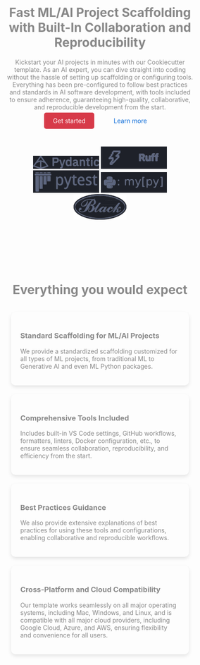 <div style="text-align: center; padding: 20px; border-radius: 15px;">
  <div style="background-image: url('assets/index_background.svg'); background-size: contain; background-repeat: no-repeat; background-position: center; height: 380px; border-radius: 15px;">
    <!-- The image is here -->
  </div>
  <div style="padding: 20px;">
    <h1 style="font-size: 2em; color: #888888;">Fast ML/AI Project Scaffolding with Built-In Collaboration and Reproducibility</h1>
    <p style="font-size: 1em; color: #888888;">
      Kickstart your AI projects in minutes with our Cookiecutter template. As an AI expert, you can dive straight into coding without the hassle of setting up scaffolding or configuring tools.
      Everything has been pre-configured to follow best practices and standards in AI software development, with tools included to ensure adherence, guaranteeing high-quality, collaborative, and reproducible development from the start.
    </p>
    <div>
      <a href="getting-started/usage/" style="background-color: #d73a49; color: white; padding: 10px 20px; text-decoration: none; border-radius: 5px;">Get started</a>
      <a href="#learn-more-section" style="margin-left: 20px; color: #0366d6; padding: 10px 20px; text-decoration: none;">Learn more</a>
    </div>
    <div style="margin-top: 50px;">
      <img src="assets/pydantic_logo.svg" alt="Logo" width="150">
      <img src="assets/ruff_logo.svg" alt="Logo" width="150">
      <img src="assets/pytest_logo.svg" alt="Logo" width="150">
      <img src="assets/mypy_logo.svg" alt="Logo" width="150">
      <img src="assets/black_logo.svg" alt="Logo" width="120">
    </div>
  </div>
</div>

<!-- Additional HTML Block -->
<div id="learn-more-section" style="padding: 40px; border-radius: 15px; margin-top: 20px; background-color: transparent; color: #888888;">
  <h2 style="font-size: 2em; text-align: center;">Everything you would expect</h2>
  <div style="display: flex; flex-wrap: wrap; justify-content: space-around;">
    <div style="flex: 1; min-width: 280px; margin: 10px; padding: 20px; background-color: transparent; border: 1px solid rgba(255, 255, 255, 0.3); border-radius: 10px; box-shadow: 0 4px 8px rgba(0,0,0,0.1);">
      <h3 style="color: #888888;">Standard Scaffolding for ML/AI Projects</h3>
      <p style="color: #888888;">We provide a standardized scaffolding customized for all types of ML projects, from traditional ML to Generative AI and even ML Python packages.</p>
    </div>
    <div style="flex: 1; min-width: 280px; margin: 10px; padding: 20px; background-color: transparent; border: 1px solid rgba(255, 255, 255, 0.3); border-radius: 10px; box-shadow: 0 4px 8px rgba(0,0,0,0.1);">
      <h3 style="color: #888888;">Comprehensive Tools Included</h3>
      <p style="color: #888888;">Includes built-in VS Code settings, GitHub workflows, formatters, linters, Docker configuration, etc., to ensure seamless collaboration, reproducibility, and efficiency from the start.</p>
    </div>
    <div style="flex: 1; min-width: 280px; margin: 10px; padding: 20px; background-color: transparent; border: 1px solid rgba(255, 255, 255, 0.3); border-radius: 10px; box-shadow: 0 4px 8px rgba(0,0,0,0.1);">
      <h3 style="color: #888888;">Best Practices Guidance</h3>
      <p style="color: #888888;">We also provide extensive explanations of best practices for using these tools and configurations, enabling collaborative and reproducible workflows.</p>
    </div>
    <div style="flex: 1; min-width: 280px; margin: 10px; padding: 20px; background-color: transparent; border: 1px solid rgba(255, 255, 255, 0.3); border-radius: 10px; box-shadow: 0 4px 8px rgba(0,0,0,0.1);">
      <h3 style="color: #888888;">Cross-Platform and Cloud Compatibility</h3>
      <p style="color: #888888;">Our template works seamlessly on all major operating systems, including Mac, Windows, and Linux, and is compatible with all major cloud providers, including Google Cloud, Azure, and AWS, ensuring flexibility and convenience for all users.</p>
    </div>
    <!--
    <div style="flex: 1; min-width: 280px; margin: 10px; padding: 20px; background-color: transparent; border: 1px solid rgba(255, 255, 255, 0.3); border-radius: 10px; box-shadow: 0 4px 8px rgba(0,0,0,0.1);">
      <h3 style="color: #888888;">Fast and lightweight</h3>
      <p style="color: #888888;">Don't let your users wait – get incredible value with a small footprint by using one of the fastest themes available with excellent performance, yielding optimal search engine rankings and happy users that return.</p>
    </div>
    <div style="flex: 1; min-width: 280px; margin: 10px; padding: 20px; background-color: transparent; border: 1px solid rgba(255, 255, 255, 0.3); border-radius: 10px; box-shadow: 0 4px 8px rgba(0,0,0,0.1);">
      <h3 style="color: #888888;">Open Source</h3>
      <p style="color: #888888;">You're in good company – choose a mature and actively maintained solution built with state-of-the-art Open Source technologies, trusted by more than 20,000 individuals and organizations. Licensed under MIT.</p>
-->
    </div>
  </div>
</div>


